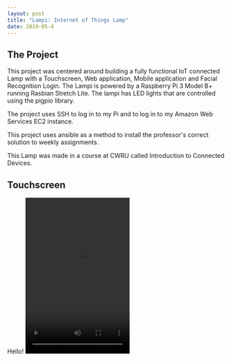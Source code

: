 ```yaml
---
layout: post
title: "Lampi: Internet of Things Lamp"
date: 2019-05-4
---
```


The Project
-----------
This project was centered around building a fully functional IoT connected Lamp with a Touchscreen, Web application, Mobile application and Facial Recognition Login. The Lampi is powered by a Raspberry Pi 3 Model B+ running Rasbian Stretch Lite. The lampi has LED lights that are controlled using the pigpio library.

The project uses SSH to log in to my Pi and to log in to my Amazon Web Services EC2 instance.

This project uses ansible as a method to install the professor's correct solution to weekly assignments.

This Lamp was made in a course at CWRU called Introduction to Connected Devices.

Touchscreen
-----------
Hello!
<video width="240" height="360" controls>
    <source src="../TouchscreenDemo.mp4" type="video/mp4"/>
</video>
